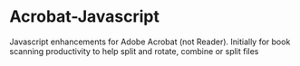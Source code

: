 Acrobat-Javascript
==================

Javascript enhancements for Adobe Acrobat (not Reader). Initially for book scanning productivity to help split and rotate, combine or split files 
